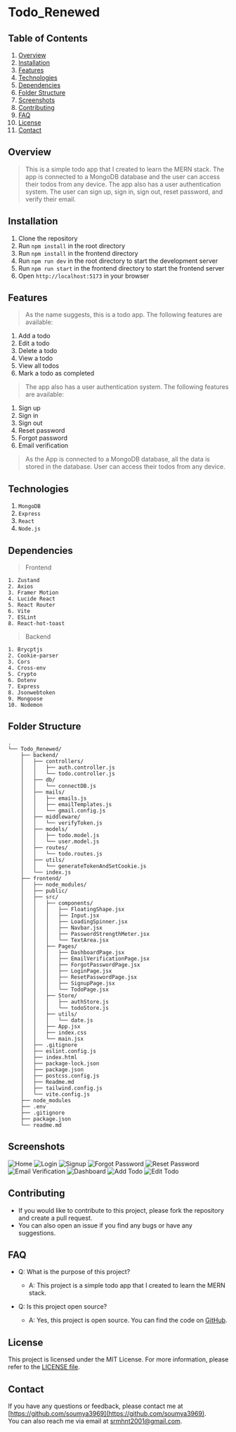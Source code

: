 # Todo_Renewed

## Table of Contents

1. [Overview](#overview)
2. [Installation](#installation)
3. [Features](#features)
4. [Technologies](#technologies)
5. [Dependencies](#dependencies)
6. [Folder Structure](#folder-structure)
7. [Screenshots](#screenshots)
8. [Contributing](#contributing)
9. [FAQ](#faq)
10. [License](#license)
11. [Contact](#contact)

## Overview

> This is a simple todo app that I created to learn the MERN stack. The app is connected to a MongoDB database and the user can access their todos from any device. The app also has a user authentication system. The user can sign up, sign in, sign out, reset password, and verify their email.

## Installation

1. Clone the repository
2. Run `npm install` in the root directory
3. Run `npm install` in the frontend directory
4. Run `npm run dev` in the root directory to start the development server
5. Run `npm run start` in the frontend directory to start the frontend server
6. Open `http://localhost:5173` in your browser

## Features

> As the name suggests, this is a todo app. The following features are available:

1. Add a todo
2. Edit a todo
3. Delete a todo
4. View a todo
5. View all todos
6. Mark a todo as completed

> The app also has a user authentication system. The following features are available:

1. Sign up
2. Sign in
3. Sign out
4. Reset password
5. Forgot password
6. Email verification

> As the App is connected to a MongoDB database, all the data is stored in the database. User can access their todos from any device.

## Technologies

1. `MongoDB`
2. `Express`
3. `React`
4. `Node.js`

## Dependencies

> Frontend

    1. Zustand
    2. Axios
    3. Framer Motion
    4. Lucide React
    5. React Router
    6. Vite
    7. ESLint
    8. React-hot-toast

> Backend

    1. Brycptjs
    2. Cookie-parser
    3. Cors
    4. Cross-env
    5. Crypto
    6. Dotenv
    7. Express
    8. Jsonwebtoken
    9. Mongoose
    10. Nodemon

## Folder Structure

```
.
└── Todo_Renewed/
    ├── backend/
    │   ├── controllers/
    │   │   ├── auth.controller.js
    │   │   └── todo.controller.js
    │   ├── db/
    │   │   └── connectDB.js
    │   ├── mails/
    │   │   ├── emails.js
    │   │   ├── emailTemplates.js
    │   │   └── gmail.config.js
    │   ├── middleware/
    │   │   └── verifyToken.js
    │   ├── models/
    │   │   ├── todo.model.js
    │   │   └── user.model.js
    │   ├── routes/
    │   │   └── todo.routes.js
    │   ├── utils/
    │   │   └── generateTokenAndSetCookie.js
    │   └── index.js
    ├── frontend/
    │   ├── node_modules/
    │   ├── public/
    │   ├── src/
    │   │   ├── components/
    │   │   │   ├── FloatingShape.jsx
    │   │   │   ├── Input.jsx
    │   │   │   ├── LoadingSpinner.jsx
    │   │   │   ├── Navbar.jsx
    │   │   │   ├── PasswordStrengthMeter.jsx
    │   │   │   └── TextArea.jsx
    │   │   ├── Pages/
    │   │   │   ├── DashboardPage.jsx
    │   │   │   ├── EmailVerificationPage.jsx
    │   │   │   ├── ForgotPasswordPage.jsx
    │   │   │   ├── LoginPage.jsx
    │   │   │   ├── ResetPasswordPage.jsx
    │   │   │   ├── SignupPage.jsx
    │   │   │   └── TodoPage.jsx
    │   │   ├── Store/
    │   │   │   ├── authStore.js
    │   │   │   └── todoStore.js
    │   │   ├── utils/
    │   │   │   └── date.js
    │   │   ├── App.jsx
    │   │   ├── index.css
    │   │   └── main.jsx
    │   ├── .gitignore
    │   ├── eslint.config.js
    │   ├── index.html
    │   ├── package-lock.json
    │   ├── package.json
    │   ├── postcss.config.js
    │   ├── Readme.md
    │   ├── tailwind.config.js
    │   └── vite.config.js
    ├── node_modules
    ├── .env
    ├── .gitignore
    ├── package.json
    └── readme.md
```

## Screenshots

![Home](./screenshots/home.jpg)
![Login](./screenshots/login.jpg)
![Signup](./screenshots/signup.jpg)
![Forgot Password](./screenshots/forgot-password.jpg)
![Reset Password](./screenshots/reset-password.jpg)
![Email Verification](./screenshots/email-verification.jpg)
![Dashboard](./screenshots/dashboard.jpg)
![Add Todo](./screenshots/add-todo.jpg)
![Edit Todo](./screenshots/edit-todo.jpg)

## Contributing

- If you would like to contribute to this project, please fork the repository and create a pull request.
- You can also open an issue if you find any bugs or have any suggestions.

## FAQ

- Q: What is the purpose of this project?

  - A: This project is a simple todo app that I created to learn the MERN stack.

- Q: Is this project open source?
  - A: Yes, this project is open source. You can find the code on [GitHub](https://github.com/soumya3969/Todo_Renewed).

## License

This project is licensed under the MIT License. For more information, please refer to the [LICENSE file](LICENSE).

## Contact

If you have any questions or feedback, please contact me at [https://github.com/soumya3969](https://github.com/soumya3969). <br>
You can also reach me via email at [srmhnt2001@gmail.com](mailto:srmhnt2001@gmail.com).
